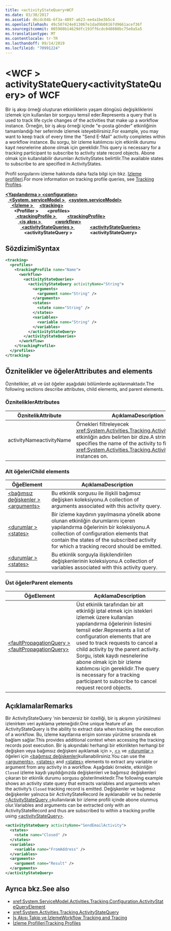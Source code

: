 ```yaml
---
title: <activityStateQuery>WCF
ms.date: 03/30/2017
ms.assetid: d6cdc04b-6f3a-4097-a623-ee4a1be3b5c4
ms.openlocfilehash: 49c507424e813067e1dad9b08167d9661acef36f
ms.sourcegitcommit: 005980b14629dfc193ff6cdc040800bc75e0a5a5
ms.translationtype: MT
ms.contentlocale: tr-TR
ms.lasthandoff: 09/14/2019
ms.locfileid: "70991224"
---
```

# <a name="activitystatequery-of-wcf"></a><span data-ttu-id="150c1-102">\<WCF > activityStateQuery</span><span class="sxs-lookup"><span data-stu-id="150c1-102">\<activityStateQuery> of WCF</span></span>

<span data-ttu-id="150c1-103">Bir iş akışı örneği oluşturan etkinliklerin yaşam döngüsü değişikliklerini izlemek için kullanılan bir sorguyu temsil eder.</span><span class="sxs-lookup"><span data-stu-id="150c1-103">Represents a query that is used to track life cycle changes of the activities that make up a workflow instance.</span></span> <span data-ttu-id="150c1-104">Örneğin, bir iş akışı örneği içinde "e-posta gönder" etkinliğinin tamamlandığı her seferinde izlemek isteyebilirsiniz.</span><span class="sxs-lookup"><span data-stu-id="150c1-104">For example, you may want to keep track of every time the "Send E-Mail" activity completes within a workflow instance.</span></span> <span data-ttu-id="150c1-105">Bu sorgu, bir izleme katılımcısı için etkinlik durumu kayıt nesnelerine abone olmak için gereklidir.</span><span class="sxs-lookup"><span data-stu-id="150c1-105">This query is necessary for a tracking participant to subscribe to activity state record objects.</span></span> <span data-ttu-id="150c1-106">Abone olmak için kullanılabilir durumları ActivityStates belirtilir.</span><span class="sxs-lookup"><span data-stu-id="150c1-106">The available states to subscribe to are specified in ActivityStates.</span></span>  
  
<span data-ttu-id="150c1-107">Profil sorgularını izleme hakkında daha fazla bilgi için bkz. [Izleme profilleri](../../../windows-workflow-foundation/tracking-profiles.md).</span><span class="sxs-lookup"><span data-stu-id="150c1-107">For more information on tracking profile queries, see [Tracking Profiles](../../../windows-workflow-foundation/tracking-profiles.md).</span></span>

<span data-ttu-id="150c1-108">[ **\<Yapılandırma >** ](../configuration-element.md)</span><span class="sxs-lookup"><span data-stu-id="150c1-108">[**\<configuration>**](../configuration-element.md)</span></span>\
<span data-ttu-id="150c1-109">&nbsp;&nbsp;[ **\<System. serviceModel >** ](system-servicemodel.md)</span><span class="sxs-lookup"><span data-stu-id="150c1-109">&nbsp;&nbsp;[**\<system.serviceModel>**](system-servicemodel.md)</span></span>\
<span data-ttu-id="150c1-110">&nbsp;&nbsp;&nbsp;&nbsp;[ **\<İzleme >** ](tracking-of-wcf.md)</span><span class="sxs-lookup"><span data-stu-id="150c1-110">&nbsp;&nbsp;&nbsp;&nbsp;[**\<tracking>**](tracking-of-wcf.md)</span></span>\
<span data-ttu-id="150c1-111">&nbsp;&nbsp;&nbsp;&nbsp;&nbsp;&nbsp; **\<Profiller >** </span><span class="sxs-lookup"><span data-stu-id="150c1-111">&nbsp;&nbsp;&nbsp;&nbsp;&nbsp;&nbsp;**\<profiles>**</span></span>\
<span data-ttu-id="150c1-112">&nbsp;&nbsp;&nbsp;&nbsp;&nbsp;&nbsp;&nbsp;&nbsp;[ **\<trackingProfile >** ](trackingprofile-of-wcf.md)</span><span class="sxs-lookup"><span data-stu-id="150c1-112">&nbsp;&nbsp;&nbsp;&nbsp;&nbsp;&nbsp;&nbsp;&nbsp;[**\<trackingProfile>**](trackingprofile-of-wcf.md)</span></span>\
<span data-ttu-id="150c1-113">&nbsp;&nbsp;&nbsp;&nbsp;&nbsp;&nbsp;&nbsp;&nbsp;&nbsp;&nbsp;[ **\<iş akışı >** ](workflow-of-wcf.md)</span><span class="sxs-lookup"><span data-stu-id="150c1-113">&nbsp;&nbsp;&nbsp;&nbsp;&nbsp;&nbsp;&nbsp;&nbsp;&nbsp;&nbsp;[**\<workflow>**](workflow-of-wcf.md)</span></span>\
<span data-ttu-id="150c1-114">&nbsp;&nbsp;&nbsp;&nbsp;&nbsp;&nbsp;&nbsp;&nbsp;&nbsp;&nbsp;&nbsp;&nbsp;[ **\<activityStateQueries >** ](activitystatequeries-of-wcf.md)</span><span class="sxs-lookup"><span data-stu-id="150c1-114">&nbsp;&nbsp;&nbsp;&nbsp;&nbsp;&nbsp;&nbsp;&nbsp;&nbsp;&nbsp;&nbsp;&nbsp;[**\<activityStateQueries>**](activitystatequeries-of-wcf.md)</span></span>\
<span data-ttu-id="150c1-115">&nbsp;&nbsp;&nbsp;&nbsp;&nbsp;&nbsp;&nbsp;&nbsp;&nbsp;&nbsp;&nbsp;&nbsp;&nbsp;&nbsp; **\<activityStateQuery >**</span><span class="sxs-lookup"><span data-stu-id="150c1-115">&nbsp;&nbsp;&nbsp;&nbsp;&nbsp;&nbsp;&nbsp;&nbsp;&nbsp;&nbsp;&nbsp;&nbsp;&nbsp;&nbsp;**\<activityStateQuery>**</span></span>  
  
## <a name="syntax"></a><span data-ttu-id="150c1-116">Sözdizimi</span><span class="sxs-lookup"><span data-stu-id="150c1-116">Syntax</span></span>  
  
```xml  
<tracking>
  <profiles>
    <trackingProfile name="Name">
      <workflow>
        <activityStateQueries>
          <activityStateQuery activityName="String">
            <arguments>
              <argument name="String" />
            </arguments>
            <states>
              <state name="String" />
            </states>
            <variables>
              <variable name="String" />
            </variables>
          </activityStateQuery>
        </activityStateQueries>
      </workflow>
    </trackingProfile>
  </profiles>
</tracking>
```  
  
## <a name="attributes-and-elements"></a><span data-ttu-id="150c1-117">Öznitelikler ve öğeler</span><span class="sxs-lookup"><span data-stu-id="150c1-117">Attributes and elements</span></span>  

<span data-ttu-id="150c1-118">Öznitelikler, alt ve üst öğeler aşağıdaki bölümlerde açıklanmaktadır.</span><span class="sxs-lookup"><span data-stu-id="150c1-118">The following sections describe attributes, child elements, and parent elements.</span></span>  
  
### <a name="attributes"></a><span data-ttu-id="150c1-119">Öznitelikler</span><span class="sxs-lookup"><span data-stu-id="150c1-119">Attributes</span></span>  
  
|<span data-ttu-id="150c1-120">Öznitelik</span><span class="sxs-lookup"><span data-stu-id="150c1-120">Attribute</span></span>|<span data-ttu-id="150c1-121">Açıklama</span><span class="sxs-lookup"><span data-stu-id="150c1-121">Description</span></span>|  
|---------------|-----------------|  
|<span data-ttu-id="150c1-122">activityName</span><span class="sxs-lookup"><span data-stu-id="150c1-122">activityName</span></span>|<span data-ttu-id="150c1-123">Örnekleri filtreleyecek <xref:System.Activities.Tracking.ActivityStateRecord> etkinliğin adını belirten bir dize.</span><span class="sxs-lookup"><span data-stu-id="150c1-123">A string that specifies the name of the activity to filter <xref:System.Activities.Tracking.ActivityStateRecord> instances on.</span></span>|  
  
### <a name="child-elements"></a><span data-ttu-id="150c1-124">Alt öğeleri</span><span class="sxs-lookup"><span data-stu-id="150c1-124">Child elements</span></span>  
  
|<span data-ttu-id="150c1-125">Öğe</span><span class="sxs-lookup"><span data-stu-id="150c1-125">Element</span></span>|<span data-ttu-id="150c1-126">Açıklama</span><span class="sxs-lookup"><span data-stu-id="150c1-126">Description</span></span>|  
|-------------|-----------------|  
|[<span data-ttu-id="150c1-127">\<bağımsız değişkenler ></span><span class="sxs-lookup"><span data-stu-id="150c1-127">\<arguments></span></span>](../windows-workflow-foundation/arguments.md)|<span data-ttu-id="150c1-128">Bu etkinlik sorgusu ile ilişkili bağımsız değişken koleksiyonu.</span><span class="sxs-lookup"><span data-stu-id="150c1-128">A collection of arguments associated with this activity query.</span></span>|  
|[<span data-ttu-id="150c1-129">\<durumlar ></span><span class="sxs-lookup"><span data-stu-id="150c1-129">\<states></span></span>](../windows-workflow-foundation/states.md)|<span data-ttu-id="150c1-130">Bir izleme kaydının yayılmasına yönelik abone olunan etkinliğin durumlarını içeren yapılandırma öğelerinin bir koleksiyonu.</span><span class="sxs-lookup"><span data-stu-id="150c1-130">A collection of configuration elements that contain the states of the subscribed activity for which a tracking record should be emitted.</span></span>|  
|[<span data-ttu-id="150c1-131">\<durumlar ></span><span class="sxs-lookup"><span data-stu-id="150c1-131">\<states></span></span>](../windows-workflow-foundation/states.md)|<span data-ttu-id="150c1-132">Bu etkinlik sorguyla ilişkilendirilen değişkenlerinin koleksiyonu.</span><span class="sxs-lookup"><span data-stu-id="150c1-132">A collection of variables associated with this activity query.</span></span>|  
  
### <a name="parent-elements"></a><span data-ttu-id="150c1-133">Üst öğeler</span><span class="sxs-lookup"><span data-stu-id="150c1-133">Parent elements</span></span>  
  
|<span data-ttu-id="150c1-134">Öğe</span><span class="sxs-lookup"><span data-stu-id="150c1-134">Element</span></span>|<span data-ttu-id="150c1-135">Açıklama</span><span class="sxs-lookup"><span data-stu-id="150c1-135">Description</span></span>|  
|-------------|-----------------|  
|[<span data-ttu-id="150c1-136">\<faultPropagationQuery ></span><span class="sxs-lookup"><span data-stu-id="150c1-136">\<faultPropagationQuery></span></span>](../windows-workflow-foundation/faultpropagationquery.md)|<span data-ttu-id="150c1-137">Üst etkinlik tarafından bir alt etkinliği iptal etmek için istekleri izlemek üzere kullanılan yapılandırma öğelerinin listesini temsil eder.</span><span class="sxs-lookup"><span data-stu-id="150c1-137">Represents a list of configuration elements that are used to track requests to cancel a child activity by the parent activity.</span></span> <span data-ttu-id="150c1-138">Sorgu, istek kaydı nesnelerine abone olmak için bir izleme katılımcısı için gereklidir.</span><span class="sxs-lookup"><span data-stu-id="150c1-138">The query is necessary for a tracking participant to subscribe to cancel request record objects.</span></span>|  
  
## <a name="remarks"></a><span data-ttu-id="150c1-139">Açıklamalar</span><span class="sxs-lookup"><span data-stu-id="150c1-139">Remarks</span></span>

<span data-ttu-id="150c1-140">Bir ActivityStateQuery 'nin benzersiz bir özelliği, bir iş akışının yürütülmesi izlenirken veri ayıklama yeteneğidir.</span><span class="sxs-lookup"><span data-stu-id="150c1-140">One unique feature of an ActivityStateQuery is the ability to extract data when tracking the execution of a workflow.</span></span> <span data-ttu-id="150c1-141">Bu, izleme kayıtlarına erişim sonrası yürütme sırasında ek bağlam sağlar.</span><span class="sxs-lookup"><span data-stu-id="150c1-141">This provides additional context when accessing the tracking records post execution.</span></span> <span data-ttu-id="150c1-142">Bir iş akışındaki herhangi bir etkinlikten herhangi bir değişken veya bağımsız değişkeni ayıklamak için >, [ \<>](../windows-workflow-foundation/states.md) ve [ \<durumlar >](../windows-workflow-foundation/states.md) öğeleri için [ \<bağımsız değişkenleri](../windows-workflow-foundation/arguments.md)kullanabilirsiniz.</span><span class="sxs-lookup"><span data-stu-id="150c1-142">You can use the [\<arguments>](../windows-workflow-foundation/arguments.md), [\<states>](../windows-workflow-foundation/states.md) and [\<states>](../windows-workflow-foundation/states.md) elements to extract any variable or argument from any activity in a workflow.</span></span> <span data-ttu-id="150c1-143">Aşağıdaki örnekte, etkinliğin `Closed` izleme kaydı yayıldığınızda değişkenleri ve bağımsız değişkenleri çıkaran bir etkinlik durumu sorgusu gösterilmektedir.</span><span class="sxs-lookup"><span data-stu-id="150c1-143">The following example shows an activity state query that extracts variables and arguments when the activity’s `Closed` tracking record is emitted.</span></span> <span data-ttu-id="150c1-144">Değişkenler ve bağımsız değişkenler yalnızca bir ActivityStateRecord ile ayıklanabilir ve bu nedenle [ \<ActivityStateQuery >](../windows-workflow-foundation/activitystatequery.md)kullanılarak bir izleme profili içinde abone olunmuş olur.</span><span class="sxs-lookup"><span data-stu-id="150c1-144">Variables and arguments can be extracted only with an ActivityStateRecord and thus are subscribed to within a tracking profile using [\<activityStateQuery>](../windows-workflow-foundation/activitystatequery.md).</span></span>  
  
```xml  
<activityStateQuery activityName="SendEmailActivity">
  <states>
    <state name="Closed" />
  </states>
  <variables>
    <variable name="FromAddress" />
  </variables>
  <arguments>
    <argument name="Result" />
  </arguments>
</activityStateQuery>
```  
  
## <a name="see-also"></a><span data-ttu-id="150c1-145">Ayrıca bkz.</span><span class="sxs-lookup"><span data-stu-id="150c1-145">See also</span></span>

- <xref:System.ServiceModel.Activities.Tracking.Configuration.ActivityStateQueryElement>
- <xref:System.Activities.Tracking.ActivityStateQuery>
- [<span data-ttu-id="150c1-146">İş Akışı Takip ve İzleme</span><span class="sxs-lookup"><span data-stu-id="150c1-146">Workflow Tracking and Tracing</span></span>](../../../windows-workflow-foundation/workflow-tracking-and-tracing.md)
- [<span data-ttu-id="150c1-147">İzleme Profilleri</span><span class="sxs-lookup"><span data-stu-id="150c1-147">Tracking Profiles</span></span>](../../../windows-workflow-foundation/tracking-profiles.md)
